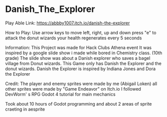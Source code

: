 # Danish_The_Explorer
Play Able Link: https://abbby1007.itch.io/danish-the-explorer

How to Play:
Use arrow keys to move left, right, up and down
press "e" to attack the donut wizards
your health regenerates every 5 seconds

Information:
This Project was made for Hack Clubs Athena event
It was inspired by a google slide show i made while bored in Chemistry class. (10th grade)
The slide show was about a Danish explorer who saves a bagel village from Donut wizards.
This Game only has Danish the Explorer and the donut wizards.
Danish the Explorer is inspired by Indiana Jones and Dora the Explorer

Credit:
The player and enemy sprites were made by me (Abigail Loken)
all other sprites were made by "Game Endeavor" on Itch.io
I followed DevWorm' s RPG Godot 4 tutorial for main mechanics

Took about 10 hours of Godot programming and about 2 areas of sprite craeting in aesprite
